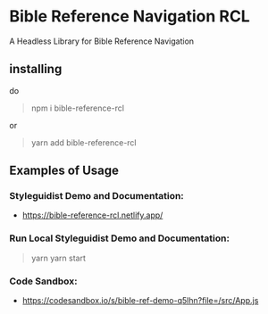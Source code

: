 
# Bible Reference Navigation RCL

A Headless Library for Bible Reference Navigation

## installing
do

> npm i bible-reference-rcl

or

> yarn add bible-reference-rcl


## Examples of Usage

### Styleguidist Demo and Documentation:
- https://bible-reference-rcl.netlify.app/

### Run Local Styleguidist Demo and Documentation:

> yarn
> yarn start


### Code Sandbox:
- https://codesandbox.io/s/bible-ref-demo-q5lhn?file=/src/App.js

